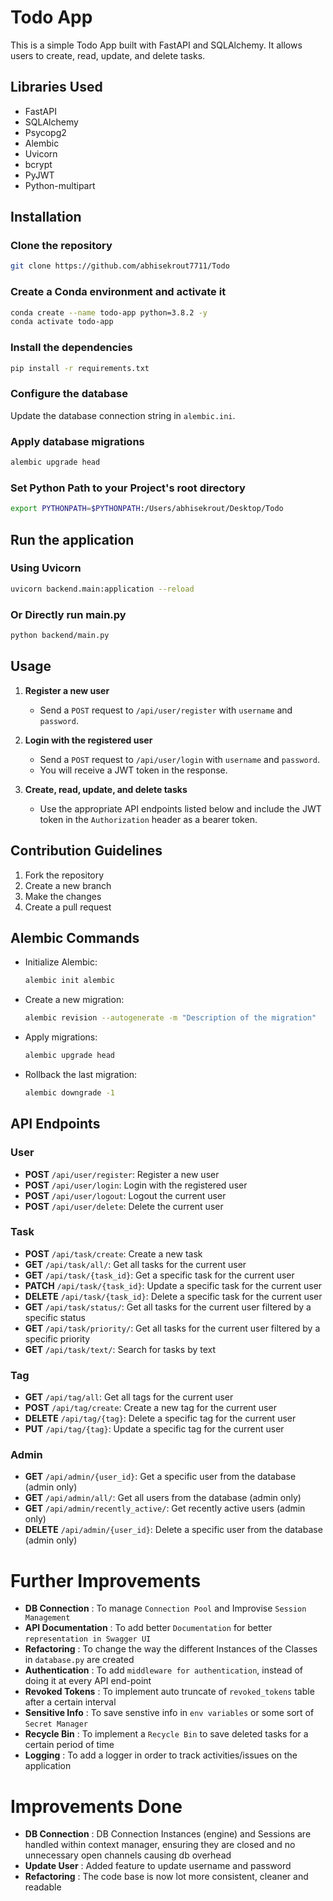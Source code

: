 # Todo App
This is a simple Todo App built with FastAPI and SQLAlchemy. It allows users to create, read, update, and delete tasks.

## Libraries Used
- FastAPI
- SQLAlchemy
- Psycopg2
- Alembic
- Uvicorn
- bcrypt
- PyJWT
- Python-multipart

## Installation

### Clone the repository
```bash
git clone https://github.com/abhisekrout7711/Todo
```

### Create a Conda environment and activate it
```bash
conda create --name todo-app python=3.8.2 -y
conda activate todo-app
```

### Install the dependencies
```bash
pip install -r requirements.txt
```

### Configure the database
Update the database connection string in `alembic.ini`.

### Apply database migrations
```bash
alembic upgrade head
```

### Set Python Path to your Project's root directory
```bash
export PYTHONPATH=$PYTHONPATH:/Users/abhisekrout/Desktop/Todo
```

## Run the application 
### Using Uvicorn
```bash
uvicorn backend.main:application --reload
```
### Or Directly run main.py
```bash
python backend/main.py
```

## Usage

1. **Register a new user**
   - Send a `POST` request to `/api/user/register` with `username` and `password`.

2. **Login with the registered user**
   - Send a `POST` request to `/api/user/login` with `username` and `password`.
   - You will receive a JWT token in the response.

3. **Create, read, update, and delete tasks**
   - Use the appropriate API endpoints listed below and include the JWT token in the `Authorization` header as a bearer token.

## Contribution Guidelines

1. Fork the repository
2. Create a new branch
3. Make the changes
4. Create a pull request

## Alembic Commands
- Initialize Alembic:
  ```bash
  alembic init alembic
  ```
- Create a new migration:
  ```bash
  alembic revision --autogenerate -m "Description of the migration"
  ```
- Apply migrations:
  ```bash
  alembic upgrade head
  ```
- Rollback the last migration:
  ```bash
  alembic downgrade -1
  ```

## API Endpoints

### User
- **POST** `/api/user/register`: Register a new user
- **POST** `/api/user/login`: Login with the registered user
- **POST** `/api/user/logout`: Logout the current user
- **POST** `/api/user/delete`: Delete the current user

### Task
- **POST** `/api/task/create`: Create a new task
- **GET** `/api/task/all/`: Get all tasks for the current user
- **GET** `/api/task/{task_id}`: Get a specific task for the current user
- **PATCH** `/api/task/{task_id}`: Update a specific task for the current user
- **DELETE** `/api/task/{task_id}`: Delete a specific task for the current user
- **GET** `/api/task/status/`: Get all tasks for the current user filtered by a specific status
- **GET** `/api/task/priority/`: Get all tasks for the current user filtered by a specific priority
- **GET** `/api/task/text/`: Search for tasks by text

### Tag
- **GET** `/api/tag/all`: Get all tags for the current user
- **POST** `/api/tag/create`: Create a new tag for the current user
- **DELETE** `/api/tag/{tag}`: Delete a specific tag for the current user
- **PUT** `/api/tag/{tag}`: Update a specific tag for the current user

### Admin
- **GET** `/api/admin/{user_id}`: Get a specific user from the database (admin only)
- **GET** `/api/admin/all/`: Get all users from the database (admin only)
- **GET** `/api/admin/recently_active/`: Get recently active users (admin only)
- **DELETE** `/api/admin/{user_id}`: Delete a specific user from the database (admin only)


# Further Improvements
- **DB Connection**  : To manage `Connection Pool` and Improvise `Session Management`
- **API Documentation** : To add better `Documentation` for better `representation in Swagger UI`
- **Refactoring** : To change the way the different Instances of the Classes in `database.py` are created
- **Authentication** : To add `middleware for authentication`, instead of doing it at every API end-point
- **Revoked Tokens** : To implement auto truncate of `revoked_tokens` table after a certain interval
- **Sensitive Info** : To save senstive info in `env variables` or some sort of `Secret Manager`
- **Recycle Bin** : To implement a `Recycle Bin` to save deleted tasks for a certain period of time
- **Logging** : To add a logger in order to track activities/issues on the application

# Improvements Done
- **DB Connection** : DB Connection Instances (engine) and Sessions are handled within context manager, ensuring they are closed and no unnecessary open channels causing db overhead
- **Update User** : Added feature to update username and password
- **Refactoring** : The code base is now lot more consistent, cleaner and readable
